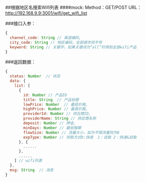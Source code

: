##根据地区名搜索Wifi列表
####mock:
Method：GET/POST
URL：<http://192.168.9.9:3001/wifi/get_wifi_list>

###接口入参：
```javascript
{
  channel_code: String // 渠道编码,
  city_code: String // 地区编码，全部城市则不传
  keyword: String // 关键字，如果关键词为“all”时得到全部wifi产品
}
```

###返回数据：
```javascript
{
  status: Number  // 状态
  data: {
    list: [
      {
        id: Number // 产品ID
        title: String  // 产品标题
        lowPrice: Number  // 最低价格,
        highPrice: Number // 最高价格,
        providerId: Number // 供应商ID,
        providerName: String // 供应商名称
        deposit: Number // 押金,
        minDays: Number // 最低租期
        flowSize: Number // 流量大小，如为不限流量则为0
        expType: Number // 领取方式0:快递  1：自取 2：快递&自取
      }, {
        ......
      },
      ......
    ] // wifi列表
  },
  msg: String  // 消息
}
```
